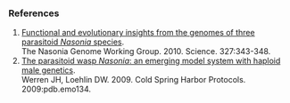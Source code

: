 ### References

1.  [Functional and evolutionary insights from the genomes of three
    parasitoid *Nasonia*
    species](http://europepmc.org/abstract/MED/20075255).\
    The Nasonia Genome Working Group. 2010. Science. 327:343-348.
2.  [The parasitoid wasp *Nasonia*: an emerging model system with
    haploid male genetics](http://europepmc.org/abstract/MED/20147035).\
    Werren JH, Loehlin DW. 2009. Cold Spring Harbor Protocols.
    2009:pdb.emo134.
